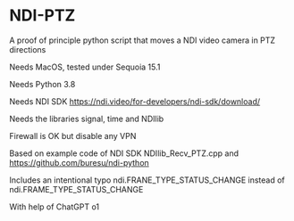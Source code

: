 # NDI-PTZ

A proof of principle python script that moves a NDI video camera in PTZ directions

Needs MacOS, tested under Sequoia 15.1

Needs Python 3.8

Needs NDI SDK https://ndi.video/for-developers/ndi-sdk/download/

Needs the libraries signal, time and NDIlib

Firewall is OK but disable any VPN

Based on example code of NDI SDK NDIlib_Recv_PTZ.cpp and https://github.com/buresu/ndi-python

Includes an intentional typo ndi.FRANE_TYPE_STATUS_CHANGE instead of ndi.FRAME_TYPE_STATUS_CHANGE

With help of ChatGPT o1
